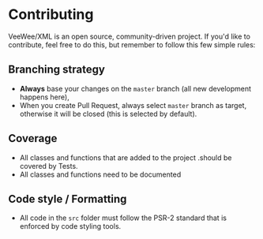 # Contributing

VeeWee/XML is an open source, community-driven project. If you'd like to contribute,
feel free to do this, but remember to follow this few simple rules:

## Branching strategy

- __Always__ base your changes on the `master` branch (all new development happens here),
- When you create Pull Request, always select `master` branch as target, otherwise it
will be closed (this is selected by default).

## Coverage

- All classes and functions that are added to the project .should be covered by Tests.
- All classes and functions need to be documented

## Code style / Formatting

- All code in the `src` folder must follow the PSR-2 standard that is enforced by code styling tools.

